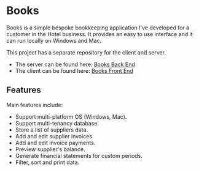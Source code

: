 
# Books

Books is a simple bespoke bookkeeping application I've developed for a customer in the Hotel business. It provides an easy to use interface and it can run locally on Windows and Mac.

This project has a separate repository for the client and server.

 - The server can be found here: [Books Back End](https://github.com/nicoladaniello/books-back-end)
 - The client can be found here: [Books Front End](https://github.com/nicoladaniello/books-front-end)


## Features


Main features include:

 - Support multi-platform OS (Windows, Mac).
 - Support multi-tenancy database.
 - Store a list of suppliers data.
 - Add and edit supplier invoices.
 - Add and edit invoice payments.
 - Preview supplier's balance.
 - Generate financial statements for custom periods.
 - Filter, sort and print data.
